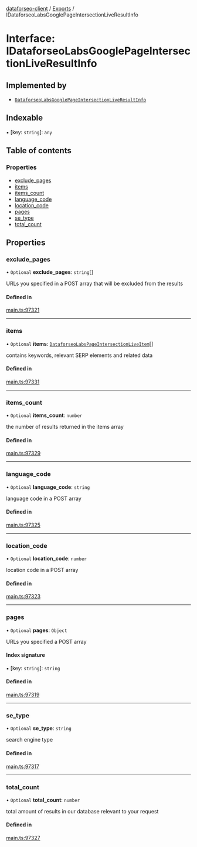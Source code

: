 [dataforseo-client](../README.md) / [Exports](../modules.md) / IDataforseoLabsGooglePageIntersectionLiveResultInfo

# Interface: IDataforseoLabsGooglePageIntersectionLiveResultInfo

## Implemented by

- [`DataforseoLabsGooglePageIntersectionLiveResultInfo`](../classes/DataforseoLabsGooglePageIntersectionLiveResultInfo.md)

## Indexable

▪ [key: `string`]: `any`

## Table of contents

### Properties

- [exclude\_pages](IDataforseoLabsGooglePageIntersectionLiveResultInfo.md#exclude_pages)
- [items](IDataforseoLabsGooglePageIntersectionLiveResultInfo.md#items)
- [items\_count](IDataforseoLabsGooglePageIntersectionLiveResultInfo.md#items_count)
- [language\_code](IDataforseoLabsGooglePageIntersectionLiveResultInfo.md#language_code)
- [location\_code](IDataforseoLabsGooglePageIntersectionLiveResultInfo.md#location_code)
- [pages](IDataforseoLabsGooglePageIntersectionLiveResultInfo.md#pages)
- [se\_type](IDataforseoLabsGooglePageIntersectionLiveResultInfo.md#se_type)
- [total\_count](IDataforseoLabsGooglePageIntersectionLiveResultInfo.md#total_count)

## Properties

### exclude\_pages

• `Optional` **exclude\_pages**: `string`[]

URLs you specified in a POST array that will be excluded from the results

#### Defined in

[main.ts:97321](https://github.com/dataforseo/TypeScriptClient/blob/7ca1aa4/main.ts#L97321)

___

### items

• `Optional` **items**: [`DataforseoLabsPageIntersectionLiveItem`](../classes/DataforseoLabsPageIntersectionLiveItem.md)[]

contains keywords, relevant SERP elements and related data

#### Defined in

[main.ts:97331](https://github.com/dataforseo/TypeScriptClient/blob/7ca1aa4/main.ts#L97331)

___

### items\_count

• `Optional` **items\_count**: `number`

the number of results returned in the items array

#### Defined in

[main.ts:97329](https://github.com/dataforseo/TypeScriptClient/blob/7ca1aa4/main.ts#L97329)

___

### language\_code

• `Optional` **language\_code**: `string`

language code in a POST array

#### Defined in

[main.ts:97325](https://github.com/dataforseo/TypeScriptClient/blob/7ca1aa4/main.ts#L97325)

___

### location\_code

• `Optional` **location\_code**: `number`

location code in a POST array

#### Defined in

[main.ts:97323](https://github.com/dataforseo/TypeScriptClient/blob/7ca1aa4/main.ts#L97323)

___

### pages

• `Optional` **pages**: `Object`

URLs you specified a POST array

#### Index signature

▪ [key: `string`]: `string`

#### Defined in

[main.ts:97319](https://github.com/dataforseo/TypeScriptClient/blob/7ca1aa4/main.ts#L97319)

___

### se\_type

• `Optional` **se\_type**: `string`

search engine type

#### Defined in

[main.ts:97317](https://github.com/dataforseo/TypeScriptClient/blob/7ca1aa4/main.ts#L97317)

___

### total\_count

• `Optional` **total\_count**: `number`

total amount of results in our database relevant to your request

#### Defined in

[main.ts:97327](https://github.com/dataforseo/TypeScriptClient/blob/7ca1aa4/main.ts#L97327)
